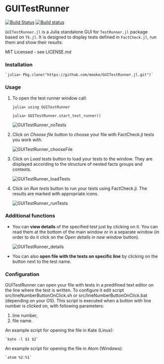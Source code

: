 # GUITestRunner

[![Build Status](https://travis-ci.org/meoke/GUITestRunner.jl.svg?branch=master)](https://travis-ci.org/meoke/GUITestRunner.jl)
[![Build status](https://ci.appveyor.com/api/projects/status/48rq1qu2hetxyalw?svg=true)](https://ci.appveyor.com/project/gdziadkiewicz/guitestrunner-jl)

`GUITestRunner.jl` is a Julia standalone GUI for `TestRunner.jl` package based on `Tk.jl`. It is designed to display tests defined in `FactCheck.jl`, run them and show their results. 

MIT Licensed - see LICENSE.md

### Installation

	`julia> Pkg.clone("https://github.com/meoke/GUITestRunner.jl.git")`

### Usage

1. To open the test runner window call:

	`julia> using GUITestRunner `

	`julia> GUITestRunner.start_test_runner()`

	![GUITestRunner_noTests]('readmeImages/noTests.png')


2. Click on *Choose file* button to choose your file with FactCheck.jl tests you work with.

	![GUITestRunner_chooseFile]('readmeImages/chooseFile.png')

3. Click on *Load tests* button to load your tests to the window. They are displayed according to the structure of nested facts groups and contexts.

	![GUITestRunner_loadTests]('readmeImages/loadTests.png')

4. Click on *Run tests* button to run your tests using FactCheck.jl. The results are marked with appropriate icons.

	![GUITestRunner_runTests]('readmeImages/runTests.png')

### Additional functions

+ You can **view details** of the specified test just by clicking on it. You can read them at the bottom of the main window or in a separate window (in order to do it click on the *Open details in new window* button).

	![GUITestRunner_details]('readmeImages/details.png')

+ You can also **open file with the tests on specific line** by clicking on the button next to the test name.

### Configuration

GUITestRunner can open your file with tests in a predifined text editor on the line where the test is written. To configure it edit script src/lineNumberButtonOnClick.sh or src/lineNumberButtonOnClick.bat (depending on your OS). This script is executed when a button with line number is clicked on, with following parameters:

1. line number,
2. file name.

An example script for opening the file in Kate (Linux):

	`kate -l $1 $2`

An example script for opening the file in Atom (Windows):

	`atom %2:%1`